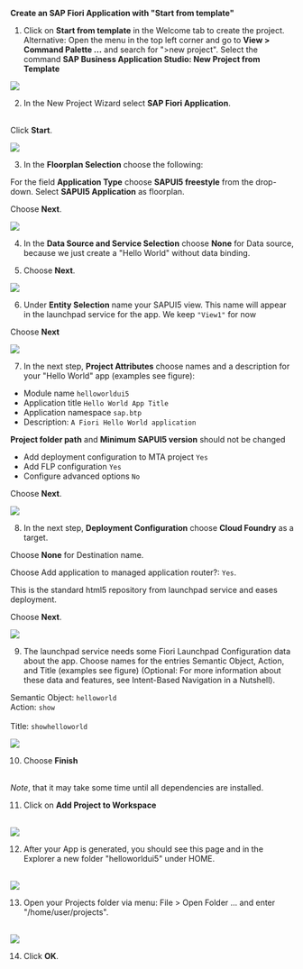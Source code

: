 **Create an SAP Fiori Application with "Start from template"**

1. Click on <strong>Start from template</strong> in the Welcome tab to create the project.
Alternative: Open the menu in the top left corner and go to <strong>View > Command Palette ...</strong> and search for ">new project". Select the command <strong>SAP Business Application Studio: New Project from Template</strong><br />

![](../images/BAS_start.png)

2. In the New Project Wizard select **SAP Fiori Application**.</li><br />

Click <strong>Start</strong>.

![](../images/Template_Fiori_app.png)


3. In the <strong>Floorplan Selection</strong> choose the following:</li>

For the field <strong>Application Type</strong> choose <strong>SAPUI5 freestyle</strong> from the drop-down.
Select <strong>SAPUI5 Application</strong> as floorplan.

Choose <strong>Next</strong>.

![](../images/Template_UI5.png)


4. In the <strong>Data Source and Service Selection</strong> choose <strong>None</strong> for Data source, because we just create a "Hello World" without data binding.

5. Choose <strong>Next</strong>.

![](../images/Data_Source.png)


6. Under <strong>Entity Selection</strong> name your SAPUI5 view. This name will appear in the launchpad service for the app. We keep <code>"View1"</code> for now

Choose <strong>Next</strong>

![](../images/View1.png")

7. In the next step, <strong>Project Attributes</strong> choose names and a description for your "Hello World" app (examples see figure):

- Module name <code>helloworldui5 </code>
- Application title <code>Hello World App Title </code>
- Application namespace <code>sap.btp </code>
- Description: <code>A Fiori Hello World application</code>

<strong>Project folder path</strong> and <strong>Minimum SAPUI5 version</strong> should not be changed

- Add deployment configuration to MTA project <code>Yes </code>
- Add FLP configuration <code>Yes</code>
- Configure advanced options <code>No</code>

Choose **Next**.

![](../images/Template_Project_Attributes.png)

8. In the next step, **Deployment Configuration** choose **Cloud Foundry** as a target.

Choose **None** for Destination name.

Choose Add application to managed application router?: <code>Yes</code>.

This is the standard html5 repository from launchpad service and eases deployment.

Choose **Next**.

![](../images/Deployment_Config.png)

9. The launchpad service needs some Fiori Launchpad Configuration data about the app. Choose names for the entries Semantic Object, Action, and Title (examples see figure)
(Optional: For more information about these data and features, see Intent-Based Navigation in a Nutshell).

Semantic Object: <code>helloworld </code><br>
Action: <code>show </code><br>
Title: <code>showhelloworld </code> <br>

![](../images/Fiori_Launchpad_config.png)

10. Choose <strong>Finish</strong></li><br />

*Note*, that it may take some time until all dependencies are installed.

11. Click on <strong>Add Project to Workspace</strong></li><br />

![](../images/Workspace.png)

12. After your App is generated, you should see this page and in the Explorer a new folder "helloworldui5" under HOME.</li><br />

![](../images/BAS_Project_App_Info.png)

13. Open your Projects folder via menu: File > Open Folder ... and enter "/home/user/projects".</li><br />

![](../images/Open_Projects_folder.png)
 
14. Click <strong>OK</strong>.</li>

